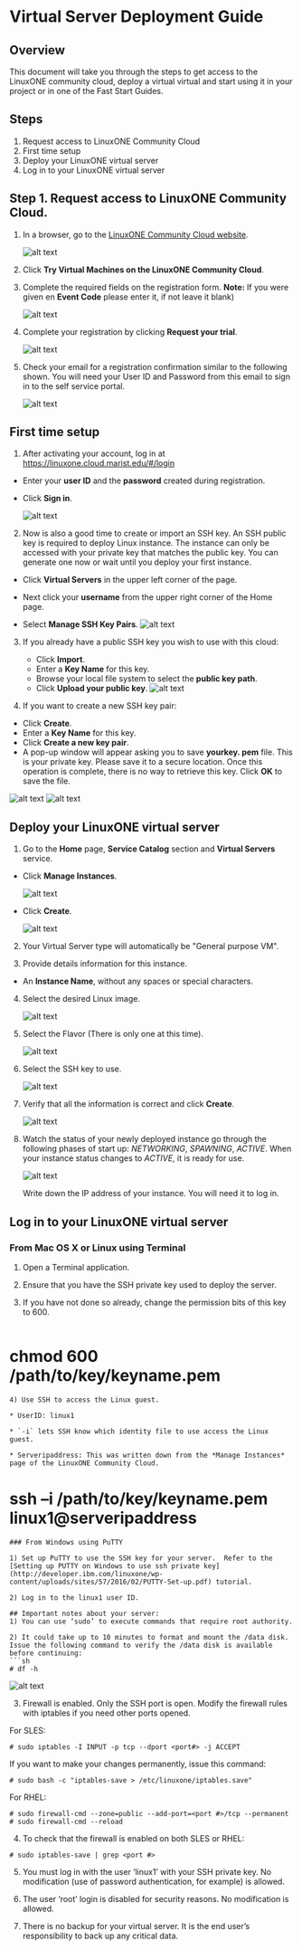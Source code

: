 # Virtual Server Deployment Guide

## Overview
This document will take you through the steps to get access to the LinuxONE community cloud, deploy a virtual virtual and start using it in your project or in one of the Fast Start Guides.    

## Steps

1. Request access to LinuxONE Community Cloud
2. First time setup
3. Deploy your LinuxONE virtual server
4. Log in to your LinuxONE virtual server

## Step 1. Request access to LinuxONE Community Cloud.
1) In a browser, go to the [LinuxONE Community Cloud website](https://developer.ibm.com/components/ibm-linuxone/gettingstarted/).

   ![alt text](images-deploy/dev-home.png "Developer L1CC Home")

2) Click **Try Virtual Machines on the LinuxONE Community Cloud**.

3) Complete the required fields on the registration form. **Note:** If you were given en **Event Code** please enter it, if not leave it blank)

   ![alt text](images-deploy/registration-form.png "Registration form")



4) Complete your registration by clicking **Request your trial**.

   ![alt text](images-deploy/request-your-trial.png "Submit registration form")    



5) Check your email for a registration confirmation similar to the following shown. You will need your User ID and Password from this email to sign in to the self service portal.

   ![alt text](images-deploy/welcome-email.png "Welcome email")


## First time setup

1) After activating your account, log in at https://linuxone.cloud.marist.edu/#/login

* Enter your **user ID** and the **password** created during registration.
* Click **Sign in**.

   ![alt text](images-deploy/ssp-login.png "Self-Service Portal login page")



2) Now is also a good time to create or import an SSH key. An SSH public key is required to deploy Linux instance. The instance can only be accessed with your private key that matches the public key. You can generate one now or wait until you deploy your first instance.
* Click **Virtual Servers** in the upper left corner of the page.
* Next click your **username** from the upper right corner of the Home page.

* Select **Manage SSH Key Pairs**.
![alt text](images-deploy/manage-key.png "Manage SSH keys")

3) If you already have a public SSH key you wish to use with this cloud:    

   * Click **Import**. 
   * Enter a **Key Name** for this key.
   * Browse your local file system to select the **public key path**.
   * Click **Upload your public key**.
![alt text](images-deploy/upload-key.png "Import SSH key")

4) If you want to create a new SSH key pair:     
* Click **Create**.
* Enter a **Key Name** for this key.
* Click **Create a new key pair**.   
* A pop-up window will appear asking you to save **yourkey. pem** file. This is your private key.  Please save it to a secure location.  Once this operation is complete, there is no way to retrieve this key. Click **OK** to save the file. 

![alt text](images-deploy/create-key.png "Create SSH key")
![alt text](images-deploy/pem-file.png "Save SSH private key")   

## Deploy your LinuxONE virtual server

1) Go to the **Home** page, **Service Catalog** section and **Virtual Servers** service.

* Click **Manage Instances**.

   ![alt text](images-deploy/manage-instances.png "Manage instances")

* Click **Create**.

   ![alt text](images-deploy/create-server.png "Create server")

2) Your Virtual Server type will automatically be "General purpose VM".

3) Provide details information for this instance.
  
* An **Instance Name**, without any spaces or special characters. 

4) Select the desired Linux image.

   ![alt text](images-deploy/create-server-image.png "Create server image")
   
4) Select the Flavor (There is only one at this time).

   ![alt text](images-deploy/select-flavor.png "Select Flavor")
   
5) Select the SSH key to use.

   ![alt text](images-deploy/create-server-select-key.png "Create server SSH key")

6) Verify that all the information is correct and click **Create**.

   ![alt text](images-deploy/create-server-submit.png "Create server submit")

7) Watch the status of your newly deployed instance go through the following phases of start up:  *NETWORKING*, *SPAWNING*,  *ACTIVE*.  When your instance status changes to *ACTIVE*, it is ready for use.

   ![alt text](images-deploy/create-server-status.png "Create server status")

   Write down the IP address of your instance. You will need it to log in.

## Log in to your LinuxONE virtual server

### From Mac OS X or Linux using Terminal

1) Open a Terminal application.
2) Ensure that you have the SSH private key used to deploy the server. 
3) If you have not done so already, change the permission bits of this key to 600.

   ```
# chmod 600 /path/to/key/keyname.pem  
   ```
4) Use SSH to access the Linux guest.

* UserID: linux1

* `-i` lets SSH know which identity file to use access the Linux guest.

* Serveripaddress: This was written down from the *Manage Instances* page of the LinuxONE Community Cloud.

   ```
   # ssh –i /path/to/key/keyname.pem linux1@serveripaddress 
   ```
### From Windows using PuTTY

1) Set up PuTTY to use the SSH key for your server.  Refer to the [Setting up PUTTY on Windows to use ssh private key](http://developer.ibm.com/linuxone/wp-content/uploads/sites/57/2016/02/PUTTY-Set-up.pdf) tutorial.

2) Log in to the linux1 user ID. 

## Important notes about your server:
1) You can use ‘sudo’ to execute commands that require root authority.

2) It could take up to 10 minutes to format and mount the /data disk.  Issue the following command to verify the /data disk is available before continuing:
   ```sh
# df -h 
   ```
   ![alt text](images-deploy/df.png "Check /data disk")

3) Firewall is enabled. Only the SSH port is open.  Modify the firewall rules with iptables if you need other ports opened. 

For SLES:
```
# sudo iptables -I INPUT -p tcp --dport <port#> -j ACCEPT 
```
   If you want to make your changes permanently, issue this command:
```
# sudo bash -c "iptables-save > /etc/linuxone/iptables.save" 
```

For RHEL:

```
# sudo firewall-cmd --zone=public --add-port=<port #>/tcp --permanent
# sudo firewall-cmd --reload
```



4) To check that the firewall is enabled on both SLES or RHEL:

```
# sudo iptables-save | grep <port #>
```



5) You must log in with the user ‘linux1’ with your SSH private key. No modification (use of password authentication, for example) is allowed.

6) The user ‘root’ login is disabled for security reasons. No modification is allowed.

7) There is no backup for your virtual server.  It is the end user’s responsibility to back up any critical data.

